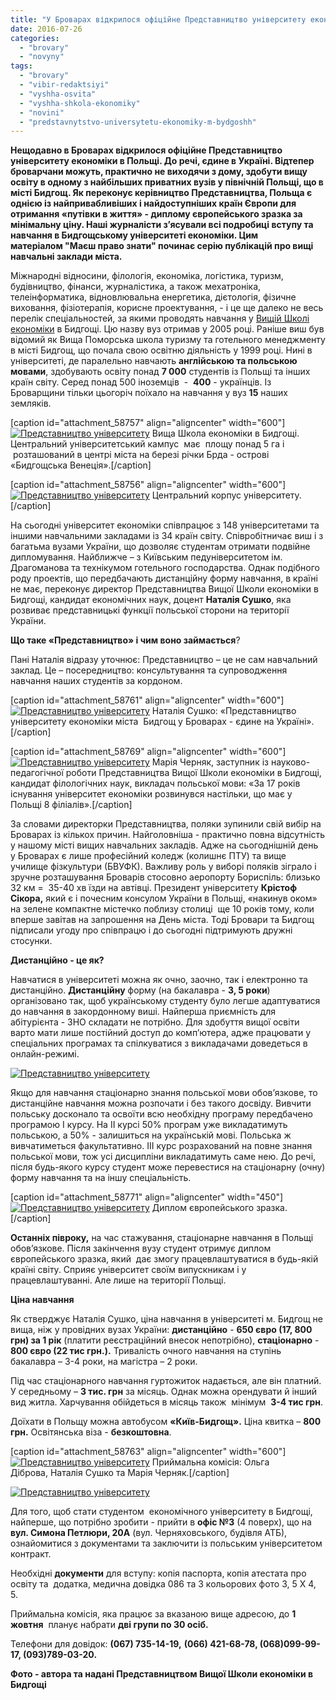 ```yaml
---
title: "У Броварах відкрилося офіційне Представництво університету економіки в Польщі"
date: 2016-07-26
categories: 
  - "brovary"
  - "novyny"
tags: 
  - "brovary"
  - "vibir-redaktsiyi"
  - "vyshha-osvita"
  - "vyshha-shkola-ekonomiky"
  - "novini"
  - "predstavnytstvo-universytetu-ekonomiky-m-bydgoshh"
---
```


**Нещодавно в Броварах відкрилося офіційне Представництво університету економіки в Польщі. До речі, єдине в Україні. Відтепер броварчани можуть, практично не виходячи з дому, здобути вищу освіту в одному з найбільших приватних вузів у північній Польщі, що в місті Бидгощ. Як переконує керівництво Представництва, Польща є однією із найпривабливіших і найдоступніших країн Європи для отримання «путівки в життя» - диплому європейського зразка за мінімальну ціну. Наші журналісти з’ясували всі подробиці вступу та навчання в Бидгощському університеті економіки. Цим матеріалом "Маєш право знати" починає серію публікацій про вищі навчальні заклади міста.**

Міжнародні відносини, філологія, економіка, логістика, туризм, будівництво, фінанси, журналістика, а також мехатроніка, телеінформатика, відновлювальна енергетика, дієтологія, фізичне виховання, фізіотерапія, корисне проектування, - і це ще далеко не весь перелік спеціальностей, за якими проводять навчання у [Вищій Школі економіки](http://www.wsg.byd.pl/strona-glowna.1.html) в Бидгощі. Цю назву вуз отримав у 2005 році. Раніше виш був відомий як Вища Поморська школа туризму та готельного менеджменту в місті Бидгощ, що почала свою освітню діяльність у 1999 році. Нині в університеті, де паралельно навчають **англійською та польською мовами**, здобувають освіту понад **7 000** студентів із Польщі та інших країн світу. Серед понад 500 іноземців  -  **400** - українців. Із Броварщини тільки цьогоріч поїхало на навчання у вуз **15** наших земляків.

\[caption id="attachment\_58757" align="aligncenter" width="600"\][![Представництво університету](https://mpz.brovary.org/wp-content/uploads/2016/07/4-6.jpg)](https://mpz.brovary.org/wp-content/uploads/2016/07/4-6.jpg) Вища Школа економіки в Бидгощі. Центральний університетський кампус  має  площу понад 5 га і  розташований в центрі міста на березі річки Брда - острові «Бидгощська Венеція».\[/caption\]

\[caption id="attachment\_58756" align="aligncenter" width="600"\][![Представництво університету](https://mpz.brovary.org/wp-content/uploads/2016/07/3-6.jpg)](https://mpz.brovary.org/wp-content/uploads/2016/07/3-6.jpg) Центральний корпус університету.\[/caption\]

На сьогодні університет економіки співпрацює з 148 університетами та іншими навчальними закладами із 34 країн світу. Співробітничає виш і з багатьма вузами України, що дозволяє студентам отримати подвійне дипломування. Найближче – з Київським педуніверситетом ім. Драгоманова та технікумом готельного господарства. Однак подібного роду проектів, що передбачають дистанційну форму навчання, в країні не має, переконує директор Представництва Вищої Школи економіки в Бидгощі, кандидат економічних наук, доцент **Наталія Сушко**, яка розвиває представницькі функції польської сторони на території України.

**Що таке «Представництво» і чим воно займається**?

Пані Наталія відразу уточнює: Представництво – це не сам навчальний заклад. Це – посередництво: консультування та супроводження  навчання наших студентів за кордоном.

\[caption id="attachment\_58761" align="aligncenter" width="600"\][![Представництво університету](https://mpz.brovary.org/wp-content/uploads/2016/07/8-3.jpg)](https://mpz.brovary.org/wp-content/uploads/2016/07/8-3.jpg) Наталія Сушко: «Представництво університету економіки міста  Бидгощ у Броварах - єдине на Україні».\[/caption\]

\[caption id="attachment\_58769" align="aligncenter" width="600"\][![Представництво університету](https://mpz.brovary.org/wp-content/uploads/2016/07/16.jpg)](https://mpz.brovary.org/wp-content/uploads/2016/07/16.jpg) Марія Черняк, заступник із науково-педагогічної роботи Представництва Вищої Школи економіки в Бидгощі, кандидат філологічних наук, викладач польської мови: «За 17 років існування університет економіки розвинувся настільки, що має у Польщі 8 філіалів».\[/caption\]

За словами директорки Представництва, поляки зупинили свій вибір на Броварах із кількох причин. Найголовніша - практично повна відсутність у нашому місті вищих навчальних закладів. Адже на сьогоднішній день у Броварах є лише професійний коледж (колишнє ПТУ) та вище училище фізкультури (БВУФК). Важливу роль у виборі поляків зіграло і зручне розташування Броварів стосовно аеропорту Бориспіль: близько 32 км =  35-40 хв їзди на автівці. Президент університету **Крістоф Сікора,** який є і почесним консулом України в Польщі, «накинув оком» на зелене компактне містечко поблизу столиці  ще 10 років тому, коли вперше завітав на запрошення на День міста. Тоді Бровари та Бидгощ підписали угоду про співпрацю і до сьогодні підтримують дружні стосунки.

**Дистанційно - це як?**

Навчатися в університеті можна як очно, заочно, так і електронно та дистанційно. **Дистанційну** форму (на бакалавра - **3, 5 роки**) організовано так, щоб українському студенту було легше адаптуватися до навчання в закордонному виші. Найперша приємність для абітурієнта - ЗНО складати не потрібно. Для здобуття вищої освіти варто мати лише постійний доступ до комп’ютера, адже працювати у спеціальних програмах та спілкуватися з викладачами доведеться в онлайн-режимі.

[![Представництво університету](https://mpz.brovary.org/wp-content/uploads/2016/07/15-3.jpg)](https://mpz.brovary.org/wp-content/uploads/2016/07/15-3.jpg)

Якщо для навчання стаціонарно знання польської мови обов’язкове, то дистанційне навчання можна розпочати і без такого досвіду. Вивчити польську досконало та освоїти всю необхідну програму передбачено програмою І курсу. На ІІ курсі 50% програм уже викладатимуть польською, а 50% - залишиться на українській мові. Польська ж вивчатиметься факультативно. ІІІ курс розрахований на повне знання польської мови, тож усі дисципліни викладатимуть саме нею. До речі, після будь-якого курсу студент може перевестися на стаціонарну (очну) форму навчання та на іншу спеціальність.

\[caption id="attachment\_58771" align="aligncenter" width="450"\][![Представництво університету](https://mpz.brovary.org/wp-content/uploads/2016/07/1111111.jpg)](https://mpz.brovary.org/wp-content/uploads/2016/07/1111111.jpg) Диплом європейського зразка.\[/caption\]

**Останніх півроку,** на час стажування, стаціонарне навчання в Польщі обов’язкове. Після закінчення вузу студент отримує диплом європейського зразка, який  дає змогу працевлаштуватися в будь-якій країні світу. Сприяє університет своїм випускникам і у працевлаштуванні. Але лише на території Польщі.

**Ціна навчання**

Як стверджує Наталія Сушко, ціна навчання в університеті м. Бидгощ не вища, ніж у провідних вузах України: **дистанційно** - **650 євро (17, 800 грн) за 1 рік** (платити реєстраційний внесок непотрібно), **стаціонарно** \- **800 євро (22 тис грн.).** Тривалість очного навчання на ступінь бакалавра – 3-4 роки, на магістра – 2 роки.

Під час стаціонарного навчання гуртожиток надається, але він платний. У середньому – **3 тис. грн** за місяць. Однак можна орендувати й інший вид житла. Харчування обійдеться в місяць також  мінімум  **3-4 тис грн**.

Доїхати в Польщу можна автобусом **«Київ-Бидгощ».** Ціна квитка – **800 грн.** Освітянська віза - **безкоштовна**.

\[caption id="attachment\_58763" align="aligncenter" width="600"\][![Представництво університету](https://mpz.brovary.org/wp-content/uploads/2016/07/10-2.jpg)](https://mpz.brovary.org/wp-content/uploads/2016/07/10-2.jpg) Приймальна комісія: Ольга Діброва, Наталія Сушко та Марія Черняк.\[/caption\]

[![Представництво університету](https://mpz.brovary.org/wp-content/uploads/2016/07/12-4.jpg)](https://mpz.brovary.org/wp-content/uploads/2016/07/12-4.jpg)

Для того, щоб стати студентом  економічного університету в Бидгощі, найперше, що потрібно зробити - прийти в **офіс №3** (4 поверх), що на **вул. Симона Петлюри, 20А** (вул. Черняховського, будівля АТБ), ознайомитися з документами та заключити із польським університетом контракт.

Необхідні **документи** для вступу: копія паспорта, копія атестата про освіту та  додатка, медична довідка 086 та 3 кольорових фото 3, 5 Х 4, 5.

Приймальна комісія, яка працює за вказаною вище адресою, до **1 жовтня**  планує набрати **дві групи по 30 осіб.**

Телефони для довідок: **(067) 735-14-19,** **(066) 421-68-78, (068)099-99-17, (093)789-03-20.**

**Фото - автора та надані Представництвом Вищої Школи економіки в Бидгощі**
